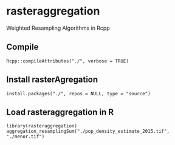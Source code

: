 # rasteraggregation
Weighted Resampling Algorithms in Rcpp

## Compile
```
Rcpp::compileAttributes("./", verbose = TRUE)
```

## Install rasterAgregation
```
install.packages("./", repos = NULL, type = "source")
```

## Load rasteraggregation in R
```
library(rasteraggregation)
aggregation_resamplingSum("./pop_density_estimate_2015.tif", "./menor.tif")
```
